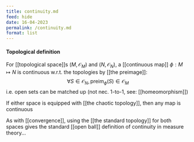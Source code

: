 ```yaml
---
title: continuity.md
feed: hide
date: 16-04-2023
permalink: /continuity.md
format: list
---
```



#### Topological definition

For [[topological space]]s $(M, \mathcal O_M)$ and $(N, \mathcal O_N)$, a [[continuous map]] $\phi: M\mapsto N$ is continuous w.r.t. the topologies by [[the preimage]]:$$
\forall S\in\mathcal O_N, \text{preim}_\phi(S)\in\mathcal O_M
$$i.e. open sets can be matched up (not nec. 1-to-1, see: [[homeomorphism]])

If either space is equipped with [[the chaotic topology]], then any map is continuous

As with [[convergence]], using the [[the standard topology]] for both spaces gives the standard [[open ball]] definition of continuity in measure theory...